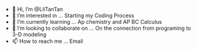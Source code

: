 - 👋 Hi, I’m @LilTanTan
- 👀 I’m interested in ... Starting my Coding Process
- 🌱 I’m currently learning ... Ap chemistry and AP BC Calculus
- 💞️ I’m looking to collaborate on ... On the connection from programing to 3-D modeling
- 📫 How to reach me ... Email 

<!---
LilTanTan/LilTanTan is a ✨ special ✨ repository because its `README.md` (this file) appears on your GitHub profile.
You can click the Preview link to take a look at your changes.
--->
